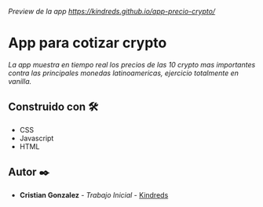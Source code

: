 _Preview de la app https://kindreds.github.io/app-precio-crypto/_

# App para cotizar crypto

_La app muestra en tiempo real los precios de las 10 crypto mas importantes contra las principales monedas latinoamericas, ejercicio totalmente en vanilla._

## Construido con 🛠️

* CSS
* Javascript 
* HTML

## Autor ✒️

* **Cristian Gonzalez** - *Trabajo Inicial* - [Kindreds](https://github.com/kindreds)